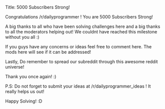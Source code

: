 Title: 5000 Subscribers Strong!

Congratulations /r/dailyprogrammer ! You are 5000 Subscribers Strong!

A big thanks to all who have been solving challenges here and a big thanks to all the moderators helping out! We couldnt have reached this milestone without you all :)

If you guys have any concerns or ideas feel free to comment here. The mods here will see if it can be addressed!

Lastly, Do remember to spread our subreddit through this awesome reddit universe!


Thank you once again! :)

P.S: Do not forget to submit your ideas at /r/dailyprogrammer_ideas !  It really helps us out!

Happy Solving! :D
